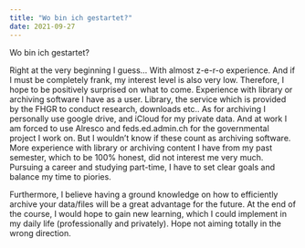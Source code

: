 ```yaml
---
title: "Wo bin ich gestartet?"
date: 2021-09-27
---
```

Wo bin ich gestartet?

Right at the very beginning I guess… With almost z-e-r-o experience. And if I must be completely frank, my interest level is also very low. Therefore, I hope to be positively surprised on what to come. Experience with library or archiving software I have as a user. Library, the service which is provided by the FHGR to conduct research, downloads etc.. As for archiving I personally use google drive, and iCloud for my private data. And at work I am forced to use Alresco and feds.ed.admin.ch for the governmental project I work on. But I wouldn’t know if these count as archiving software. More experience with library or archiving content I have from my past semester, which to be 100% honest, did not interest me very much. Pursuing a career and studying part-time, I have to set clear goals and balance my time to piories. 

Furthermore, I believe having a ground knowledge on how to efficiently archive your data/files will be a great advantage for the future. At the end of the course, I would hope to gain new learning, which I could implement in my daily life (professionally and privately). Hope not aiming totally in the wrong direction.
